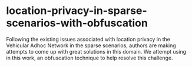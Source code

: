 # location-privacy-in-sparse-scenarios-with-obfuscation
Following the existing issues associated with location privacy in the Vehicular Adhoc Network in the sparse scenarios, authors are making attempts to come up with great solutions in this domain. We attempt using in this work, an obfuscation technique to help resolve this challenge.
